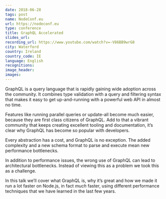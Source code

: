 ```yaml
---
date: 2018-06-28
tags: post
name: NodeConf.eu
url: https://nodeconf.eu
type: conference
title: GraphQL Accelerated
slides_url:
recording_url: https://www.youtube.com/watch?v=-V86BB9wrG8
city: Waterford
country: Ireland
country_code: IE
language: English
recognitions:
image_header:
images:
---
```


GraphQL is a query language that is rapidly gaining wide adoption across the community. It combines type validation with a query and filtering syntax that makes it easy to get up-and-running with a powerful web API in almost no time.

Features like running parallel queries or update-all become much easier, because they are first class citizens of GraphQL. Add to that a vibrant community that keeps creating excellent tooling and documentation, it’s clear why GraphQL has become so popular with developers.

Every abstraction has a cost, and GraphQL is no exception. The added complexity and a new schema format to parse and execute mean new performance bottlenecks.

In addition to performance issues, the wrong use of GraphQL can lead to architectural bottlenecks. Instead of viewing this as a problem we took this as a challenge.

In this talk we’ll cover what GraphQL is, why it’s great and how we made it run a lot faster on Node.js, in fact *much* faster, using different performance techniques that we have learned in the last few years.
